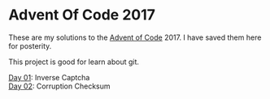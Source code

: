 # Advent Of Code 2017
These are my solutions to the [Advent of Code] 2017. 
I have saved them here for posterity.

This project is good for learn about git. 

[Day 01]: Inverse Captcha<br/>
[Day 02]: Corruption Checksum<br/>

[Advent of Code]: <http://adventofcode.com>
[Day 01]: <http://adventofcode.com/2017/day/1>
[Day 02]: <http://adventofcode.com/2017/day/2>
